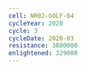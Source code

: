 ```yaml
---
cell: NR02-GOLF-04
cycleYear: 2020
cycle: 3
cycleDate: 2020-03
resistance: 3800000
enlightened: 329000
---
```

